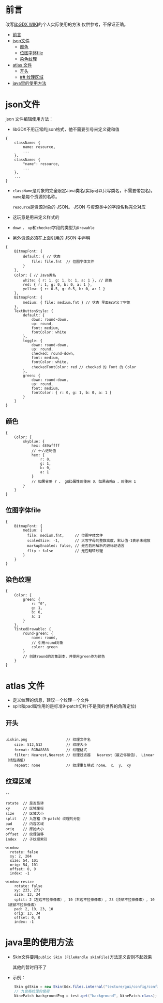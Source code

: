 # 前言
改写[libGDX WIKI](https://libgdx.com/wiki/graphics/2d/scene2d/skin#skin-json)的个人实际使用的方法
仅供参考，不保证正确。
<!-- TOC -->
* [前言](#前言)
* [json文件](#json文件)
  * [颜色](#颜色)
  * [位图字体file](#位图字体file)
  * [染色纹理](#染色纹理)
* [atlas 文件](#atlas-文件)
  * [开头](#开头)
  * [## 纹理区域](#-纹理区域)
* [java里的使用方法](#java里的使用方法)
<!-- TOC -->
# json文件
json 文件编辑使用方法：
- libGDX不用正常的json格式，他不需要引号来定义键和值

```libgdxjson
{
    className: {
        name: resource,
        ...
    },
    className: {
        "name": resource,
        ...
    },
    ...
}
```
- `className`是对象的完全限定Java类名(实际可以只写类名，不需要带包名)。`name`是每个资源的名称。

  `resource`是资源对象的 JSON。 JSON 与资源类中的字段名称完全对应
- 这玩意是用来定义样式的
- `down` 、 `up`和`checked`字段的类型为`Drawable`
- 另外资源必须在上面引用的 JSON 中声明
```libgdxjson
{
    BitmapFont: {
        default: { // 状态
            file: file.fnt  // 位图字体文件
        }
    },
    Color: { // Java类名
        white: { r: 1, g: 1, b: 1, a: 1 }, // 颜色
        red: { r: 1, g: 0, b: 0, a: 1 },
        yellow: { r: 0.5, g: 0.5, b: 0, a: 1 }
    },
    BitmapFont: {
        medium: { file: medium.fnt } // 状态 里面有定义了字体
    },
    TextButtonStyle: {
        default: {
            down: round-down,
            up: round,
            font: medium,
            fontColor: white
        },
        toggle: {
            down: round-down,
            up: round,
            checked: round-down,
            font: medium,
            fontColor: white,
            checkedFontColor: red // checked 的 Font 的 Color
        },
        green: {
            down: round-down,
            up: round,
            font: medium,
            fontColor: { r: 0, g: 1, b: 0, a: 1 }
        }
    }
}
```
## 颜色

```libgdxjson
{
    Color: {
        skyblue: {
            hex: 489affff
            // 十六进制值
            hex: {
                r: 0,
                g: 1,
                b: 0,
                a: 1
            }
            // 如果省略 r 、 g或b属性则使用 0，如果省略a ，则使用 1
        }
    }
}
```
## 位图字体file
```libgdxjson
{
    BitmapFont: {
        medium: {
          file: medium.fnt,     // 位图字体文件
          scaledSize: -1,       // 大写字母的整数高度，默认值-1表示未缩放
          markupEnabled: false, // 是否启用解析内嵌标记语言
          flip : false          // 是否翻转纹理
        }
    }
}
```
## 染色纹理

```libgdxjson
{
    Color: {
        green: {
            r: "0",
            g: 1,
            b: 0,
            a: 1
        }
    },
    TintedDrawable: {
        round-green: {
            name: round,
            // 引用round对象
            color: green
        }
        // 创建round的对象副本，并使用green作为颜色
    }
}
```
# atlas 文件
- 定义纹理的信息，建议一个纹理一个文件
- split和pad属性用的是标准9-patch切片(不是我的世界的角落定位)
## 开头
``` libgdxatlas2

uiskin.png                  // 纹理文件名
    size: 512,512           // 纹理大小
    format: RGBA8888        // 纹理格式
    filter: Nearest,Nearest // 纹理过滤器   Nearest（最近邻插值）、 Linear（线性插值）
    repeat: none            // 纹理重复模式 none、 x、 y、 xy
```
## 纹理区域
--
```libgdxatlas2
rotate  // 是否旋转
xy      // 区域坐标
size    // 区域大小
split   // 九宫格（9-patch）纹理的分割
pad     // 内容区域
orig    // 原始大小
offset  // 纹理偏移
index   // 子纹理索引

window
  rotate: false
  xy: 2, 204
  size: 54, 101
  orig: 54, 101
  offset: 0, 0
  index: -1

window-resize
    rotate: false
    xy: 233, 271
    size: 13, 34
    split: 2（左边不拉伸像素）, 10（右边不拉伸像素）, 23（顶部不拉伸像素）, 10（底部不拉伸像素）
    pad: 2, 10, 23, 10
    orig: 13, 34
    offset: 0, 0
    index: -1
```
# java里的使用方法
- Skin文件要用`public Skin (FileHandle skinFile)`方法定义否则不起效果

  其他的暂时用不了
- 示例：
```java
    Skin gdSkin = new Skin(Gdx.files.internal("texture/gui/config/config.json"));
    // 九宫格纹理的使用
    NinePatch backgroundPng = test.get("background", NinePatch.class);
```
